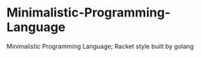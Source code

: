 # Minimalistic-Programming-Language
Minimalistic Programming Language; Racket style built by golang
